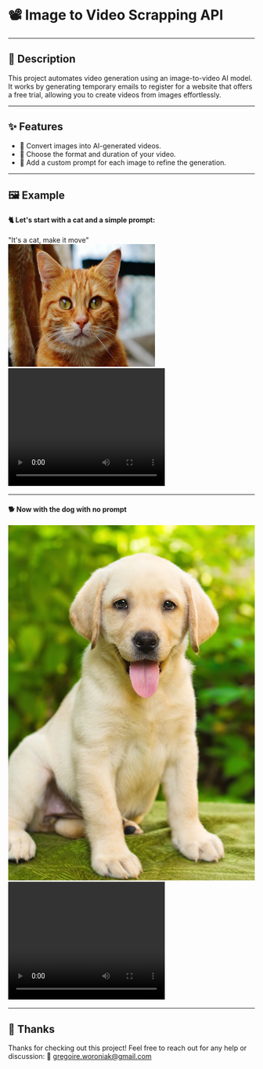 # 📽️ Image to Video Scrapping API  

---

## 📝 Description  
This project automates video generation using an image-to-video AI model. It works by generating temporary emails to register for a website that offers a free trial, allowing you to create videos from images effortlessly.  

---

## ✨ Features  
- 🎥 Convert images into AI-generated videos.  
- 🔧 Choose the format and duration of your video.  
- 📝 Add a custom prompt for each image to refine the generation.  

---

## 🖼️ Example  
#### 🐈 Let's start with a cat and a simple prompt:  
"It's a cat, make it move"    
<img src="./imgs/chat.jpeg" alt="alt text" width="300" height=250 />  
<video width="320" height="240" controls>
  <source src="./imgs/generation_chat.mp4" type="video/mp4">
</video> 

---

#### 🐕 Now with the dog with no prompt
![alt text](./imgs/chien.jpeg)     
<video width="320" height="240" controls>
  <source src="./imgs/generation_chien.mp4" type="video/mp4">
</video>  

---

## 🙌 Thanks
Thanks for checking out this project! Feel free to reach out for any help or discussion:
📧 gregoire.woroniak@gmail.com
